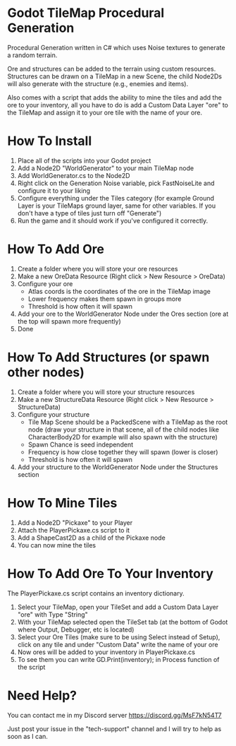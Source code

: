 # Godot TileMap Procedural Generation
Procedural Generation written in C# which uses Noise textures to generate a random terrain.

Ore and structures can be added to the terrain using custom resources.
Structures can be drawn on a TileMap in a new Scene, the child Node2Ds will also generate with the structure (e.g., enemies and items).

Also comes with a script that adds the ability to mine the tiles and add the ore to your inventory, all you have to do is add a Custom Data Layer "ore" to the TileMap and assign it to your ore tile with the name of your ore.

# How To Install
1. Place all of the scripts into your Godot project
2. Add a Node2D "WorldGenerator" to your main TileMap node
3. Add WorldGenerator.cs to the Node2D
4. Right click on the Generation Noise variable, pick FastNoiseLite and configure it to your liking
5. Configure everything under the Tiles category (for example Ground Layer is your TileMaps ground layer, same for other variables. If you don't have a type of tiles just turn off "Generate")
6. Run the game and it should work if you've configured it correctly.

# How To Add Ore
1. Create a folder where you will store your ore resources
2. Make a new OreData Resource (Right click > New Resource > OreData)
3. Configure your ore
   - Atlas coords is the coordinates of the ore in the TileMap image
   - Lower frequency makes them spawn in groups more
   - Threshold is how often it will spawn
4. Add your ore to the WorldGenerator Node under the Ores section (ore at the top will spawn more frequently)
5. Done

# How To Add Structures (or spawn other nodes)
1. Create a folder where you will store your structure resources
2. Make a new StructureData Resource (Right click > New Resource > StructureData)
3. Configure your structure
   - Tile Map Scene should be a PackedScene with a TileMap as the root node (draw your structure in that scene, all of the child nodes like CharacterBody2D for example will also spawn with the structure)
   - Spawn Chance is seed independent
   - Frequency is how close together they will spawn (lower is closer)
   - Threshold is how often it will spawn
4. Add your structure to the WorldGenerator Node under the Structures section

# How To Mine Tiles
1. Add a Node2D "Pickaxe" to your Player
2. Attach the PlayerPickaxe.cs script to it
3. Add a ShapeCast2D as a child of the Pickaxe node
4. You can now mine the tiles

# How To Add Ore To Your Inventory
The PlayerPickaxe.cs script contains an inventory dictionary.
1. Select your TileMap, open your TileSet and add a Custom Data Layer "ore" with Type "String"
2. With your TileMap selected open the TileSet tab (at the bottom of Godot where Output, Debugger, etc is located)
3. Select your Ore Tiles (make sure to be using Select instead of Setup), click on any tile and under "Custom Data" write the name of your ore
4. Now ores will be added to your inventory in PlayerPickaxe.cs
5. To see them you can write GD.Print(inventory); in Process function of the script

# Need Help?
You can contact me in my Discord server https://discord.gg/MsF7kN54T7

Just post your issue in the "tech-support" channel and I will try to help as soon as I can.
